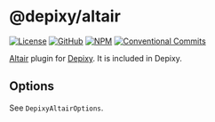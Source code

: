 # @depixy/altair

[![License][license-badge]][license] [![GitHub][github-badge]][github] [![NPM][npm-badge]][npm] [![Conventional Commits][conventional-commits-badge]][conventional-commits]

[Altair][altair] plugin for [Depixy][depixy]. It is included in Depixy.

## Options

See `DepixyAltairOptions`.

[altair]: https://github.com/altair-graphql/altair
[depixy]: https://github.com/depixy/depixy
[conventional-commits]: https://conventionalcommits.org
[conventional-commits-badge]: https://img.shields.io/badge/Conventional%20Commits-1.0.0-yellow.svg
[license]: ./LICENSE
[license-badge]: https://img.shields.io/github/license/depixy/altair?label=License
[npm]: https://www.npmjs.com/package/@depixy/altair
[npm-badge]: https://img.shields.io/npm/v/@depixy/altair
[github]: https://github.com/depixy/altair
[github-badge]: https://img.shields.io/github/package-json/v/depixy/altair?label=GitHub
